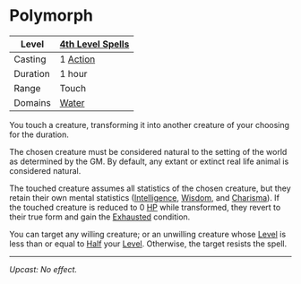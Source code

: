 # Polymorph

| Level    | [4th Level Spells](4th%20Level%20Spells.md)         |
| -------- | --------------------------------------------------- |
| Casting  | 1 [Action](../../../../Game%20Procedures/Core%20Procedures/Action.md) |
| Duration | 1 hour                                              |
| Range    | Touch                                               |
| Domains  | [Water](../../Spell%20Domains/Water.md)          |

You touch a creature, transforming it into another creature of your choosing for the duration.

The chosen creature must be considered natural to the setting of the world as determined by the GM. By default, any extant or extinct real life animal is considered natural.

The touched creature assumes all statistics of the chosen creature, but they retain their own mental statistics ([Intelligence](../../../../Player%20Characters/The%20Ability%20Scores/Intelligence.md), [Wisdom](../../../../Player%20Characters/The%20Ability%20Scores/Wisdom.md), and [Charisma](../../../../Player%20Characters/The%20Ability%20Scores/Charisma.md)). If the touched creature is reduced to 0 [HP](../../../../Player%20Characters/Derived%20Statistics/Health%20Points.md) while transformed, they revert to their true form and gain the [Exhausted](../../../../Game%20Procedures/Conditions/Exhausted.md) condition.

You can target any willing creature; or an unwilling creature whose [Level](../../../../Player%20Characters/Derived%20Statistics/Level.md) is less than or equal to [Half](../../../../Game%20Procedures/Core%20Procedures/Half.md) your [Level](../../../../Player%20Characters/Derived%20Statistics/Level.md). Otherwise, the target resists the spell.

---
*Upcast: No effect.*
